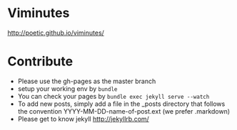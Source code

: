 # Viminutes
http://poetic.github.io/viminutes/

# Contribute
- Please use the gh-pages as the master branch
- setup your working env by ```bundle```
- You can check your pages by ```bundle exec jekyll serve --watch```
- To add new posts, simply add a file in the _posts directory that follows the convention YYYY-MM-DD-name-of-post.ext (we prefer .markdown)
- Please get to know jekyll http://jekyllrb.com/

